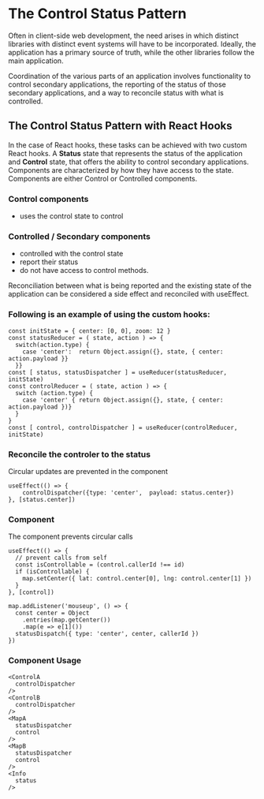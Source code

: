 # The Control Status Pattern

Often in client-side web development, the need arises in which distinct libraries with distinct event systems will have to be incorporated. Ideally, the application has a primary source of truth, while the other libraries follow the main application. 

Coordination of the various parts of an application involves functionality to control secondary applications, the reporting of the status of those secondary applications, and a way to reconcile status with what is controlled.

## The Control Status Pattern with React Hooks

In the case of React hooks, these tasks can be achieved with two custom React hooks. A **Status** state that represents the status of the application and **Control** state, that offers the ability to control secondary applications. Components are characterized by how they have access to the state. Components are either Control or Controlled components.

### Control components

* uses the control state to control

### Controlled / Secondary components

* controlled with the control state  
* report their status 
* do not have access to control methods.

 Reconciliation between what is being reported and the existing state of the application can be considered a side effect and reconciled with useEffect.

### Following is an example of using the custom hooks:

```
const initState = { center: [0, 0], zoom: 12 }
const statusReducer = ( state, action ) => {
  switch(action.type) {
    case 'center':  return Object.assign({}, state, { center: action.payload }}
  }}
const [ status, statusDispatcher ] = useReducer(statusReducer, initState)
const controlReducer = ( state, action ) => {
  switch (action.type) {
    case 'center' { return Object.assign({}, state, { center: action.payload })}
  }
}
const [ control, controlDispatcher ] = useReducer(controlReducer, initState)
```
### Reconcile the controler to the status
Circular updates are prevented in the component
```
useEffect(() => {
	controlDispatcher({type: 'center',  payload: status.center})
}, [status.center])
```
### Component 
The component prevents circular calls
```
useEffect(() => {
  // prevent calls from self
  const isControllable = (control.callerId !== id)
  if (isControllable) {
    map.setCenter({ lat: control.center[0], lng: control.center[1] })
  }
}, [control])

map.addListener('mouseup', () => {
  const center = Object
    .entries(map.getCenter())
    .map(e => e[1]())
  statusDispatch({ type: 'center', center, callerId })
})
```
### Component Usage
```
<ControlA
  controlDispatcher
/>
<ControlB
  controlDispatcher
/>
<MapA
  statusDispatcher
  control
/>
<MapB
  statusDispatcher
  control
/>
<Info
  status
/>
```

